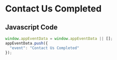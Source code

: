 # Contact Us Completed

### 

## Javascript Code
```js
window.appEventData = window.appEventData || [];
appEventData.push({
  "event": "Contact Us Completed"
});
```




